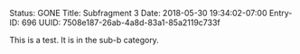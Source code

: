 Status: GONE
Title: Subfragment 3
Date: 2018-05-30 19:34:02-07:00
Entry-ID: 696
UUID: 7508e187-26ab-4a8d-83a1-85a2119c733f

This is a test. It is in the sub-b category.
